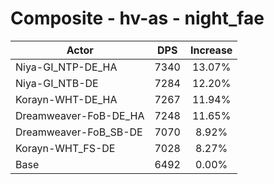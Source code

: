 # Composite - hv-as - night_fae
| Actor | DPS | Increase |
|---|:---:|:---:|
|Niya-GI_NTP-DE_HA|7340|13.07%|
|Niya-GI_NTB-DE|7284|12.20%|
|Korayn-WHT-DE_HA|7267|11.94%|
|Dreamweaver-FoB-DE_HA|7248|11.65%|
|Dreamweaver-FoB_SB-DE|7070|8.92%|
|Korayn-WHT_FS-DE|7028|8.27%|
|Base|6492|0.00%|
